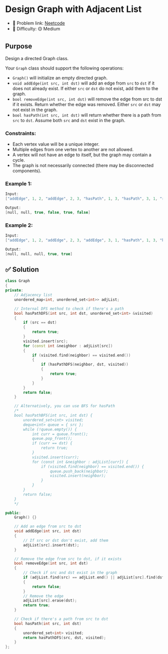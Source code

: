 # Design Graph with Adjacent List

- 🧩 Problem link: [Neetcode](https://neetcode.io/problems/graph)
- 🚦 Difficulty: 🟡 Medium

## Purpose

Design a directed Graph class.

Your `Graph` class should support the following operations:

- `Graph()` will initialize an empty directed graph.
- `void addEdge(int src, int dst)` will add an edge from `src` to `dst` if it does not already exist. If either `src` or `dst` do not exist, add them to the graph.
- `bool removeEdge(int src, int dst)` will remove the edge from src to dst if it exists. Return whether the edge was removed. Either `src` or `dst` may not exist in the graph.
- `bool hasPath(int src, int dst)` will return whether there is a path from `src` to `dst`. Assume both `src` and `dst` exist in the graph.

### Constraints:

- Each vertex value will be a unique integer.
- Multiple edges from one vertex to another are not allowed.
- A vertex will not have an edge to itself, but the graph may contain a cycle.
- The graph is not necessarily connected (there may be disconnected components).

### Example 1:

```cpp
Input:
["addEdge", 1, 2, "addEdge", 2, 3, "hasPath", 1, 3, "hasPath", 3, 1, "removeEdge", 1, 2, "hasPath", 1, 3]

Output:
[null, null, true, false, true, false]
```

### Example 2:

```cpp
Input:
["addEdge", 1, 2, "addEdge", 2, 3, "addEdge", 3, 1, "hasPath", 1, 3, "hasPath", 3, 1]

Output:
[null, null, null, true, true]
```

## ✅ Solution

```cpp
class Graph
{
private:
    // Adjacency list
    unordered_map<int, unordered_set<int>> adjList;

    // Internal DFS method to check if there's a path
    bool hasPathDFS(int src, int dst, unordered_set<int> &visited)
    {
        if (src == dst)
        {
            return true;
        }
        visited.insert(src);
        for (const int &neighbor : adjList[src])
        {
            if (visited.find(neighbor) == visited.end())
            {
                if (hasPathDFS(neighbor, dst, visited))
                {
                    return true;
                }
            }
        }
        return false;
    }

    // Alternatively, you can use BFS for hasPath
    /*
    bool hasPathBFS(int src, int dst) {
        unordered_set<int> visited;
        deque<int> queue = { src };
        while (!queue.empty()) {
            int curr = queue.front();
            queue.pop_front();
            if (curr == dst) {
                return true;
            }
            visited.insert(curr);
            for (const int &neighbor : adjList[curr]) {
                if (visited.find(neighbor) == visited.end()) {
                    queue.push_back(neighbor);
                    visited.insert(neighbor);
                }
            }
        }
        return false;
    }
    */

public:
    Graph() {}

    // Add an edge from src to dst
    void addEdge(int src, int dst)
    {
        // If src or dst don't exist, add them
        adjList[src].insert(dst);
    }

    // Remove the edge from src to dst, if it exists
    bool removeEdge(int src, int dst)
    {
        // Check if src and dst exist in the graph
        if (adjList.find(src) == adjList.end() || adjList[src].find(dst) == adjList[src].end())
        {
            return false;
        }
        // Remove the edge
        adjList[src].erase(dst);
        return true;
    }

    // Check if there's a path from src to dst
    bool hasPath(int src, int dst)
    {
        unordered_set<int> visited;
        return hasPathDFS(src, dst, visited);
    }
};
```
